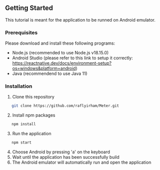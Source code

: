 ## Getting Started
This tutorial is meant for the application to be runned on Android emulator.

### Prerequisites
Please download and install these following programs:
* Node.js (recommended to use Node.js v18.15.0)
* Android Studio (please refer to this link to setup it correctly: https://reactnative.dev/docs/environment-setup?os=windows&platform=android)
* Java (recommendend to use Java 11)

### Installation
1. Clone this repository
```sh
   git clone https://github.com/raflyirham/Meter.git
   ```
2. Install npm packages
```sh
   npm install
   ```
3. Run the application
```sh
   npm start
   ```
4. Choose Android by pressing 'a' on the keyboard
5. Wait until the application has been successfully build
6. The Android emulator will automatically run and open the application
